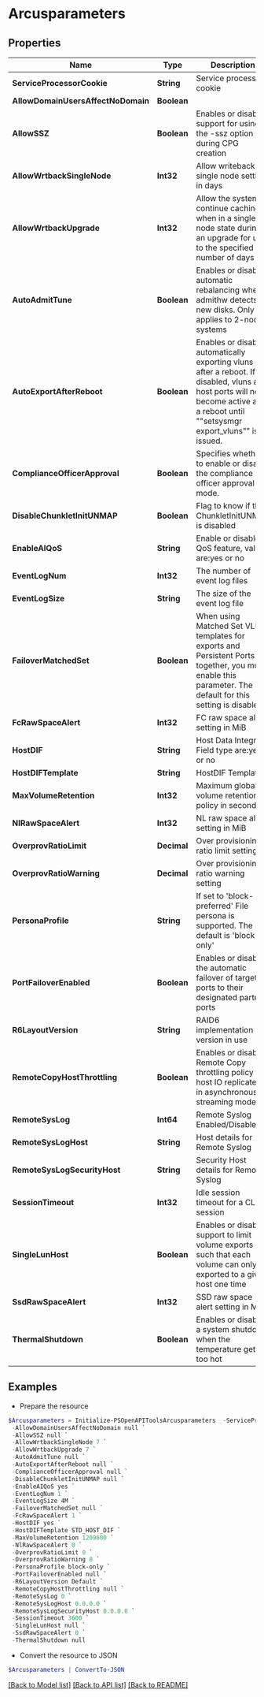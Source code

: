 # Arcusparameters
## Properties

Name | Type | Description | Notes
------------ | ------------- | ------------- | -------------
**ServiceProcessorCookie** | **String** | Service processor cookie | [optional] 
**AllowDomainUsersAffectNoDomain** | **Boolean** |  | [optional] 
**AllowSSZ** | **Boolean** | Enables or disables support for using the -ssz option during CPG creation | [optional] 
**AllowWrtbackSingleNode** | **Int32** | Allow writeback single node setting in days | [optional] 
**AllowWrtbackUpgrade** | **Int32** | Allow the system to continue caching when in a single node state during an upgrade for up to the specified number of days | [optional] 
**AutoAdmitTune** | **Boolean** | Enables or disables automatic rebalancing when admithw detects new disks. Only applies to 2-node systems | [optional] 
**AutoExportAfterReboot** | **Boolean** | Enables or disables automatically exporting vluns after a reboot. If disabled, vluns and host ports will not become active after a reboot until &quot;&quot;setsysmgr export_vluns&quot;&quot; is issued. | [optional] 
**ComplianceOfficerApproval** | **Boolean** | Specifies whether to enable or disable the compliance officer approval mode. | [optional] 
**DisableChunkletInitUNMAP** | **Boolean** | Flag to know if the ChunkletInitUNMAP is disabled | [optional] 
**EnableAIQoS** | **String** | Enable or disable AI QoS feature, values are:yes or no | [optional] 
**EventLogNum** | **Int32** | The number of event log files | [optional] 
**EventLogSize** | **String** | The size of the event log file | [optional] 
**FailoverMatchedSet** | **Boolean** | When using Matched Set VLUN templates for exports and Persistent Ports together, you must enable this parameter. The default for this setting is disabled | [optional] 
**FcRawSpaceAlert** | **Int32** | FC raw space alert setting in MiB | [optional] 
**HostDIF** | **String** | Host Data Integrity Field type are:yes or no | [optional] 
**HostDIFTemplate** | **String** | HostDIF Template | [optional] 
**MaxVolumeRetention** | **Int32** | Maximum global volume retention policy in seconds | [optional] 
**NlRawSpaceAlert** | **Int32** | NL raw space alert setting in MiB | [optional] 
**OverprovRatioLimit** | **Decimal** | Over provisioning ratio limit setting | [optional] 
**OverprovRatioWarning** | **Decimal** | Over provisioning ratio warning setting | [optional] 
**PersonaProfile** | **String** | If set to &#39;block-preferred&#39; File persona is supported. The default is &#39;block-only&#39; | [optional] 
**PortFailoverEnabled** | **Boolean** | Enables or disables the automatic failover of target ports to their designated partner ports | [optional] 
**R6LayoutVersion** | **String** | RAID6 implementation version in use | [optional] 
**RemoteCopyHostThrottling** | **Boolean** | Enables or disables Remote Copy throttling policy for host IO replicated in asynchronous streaming mode | [optional] 
**RemoteSysLog** | **Int64** | Remote Syslog Enabled/Disabled | [optional] 
**RemoteSysLogHost** | **String** | Host details for Remote Syslog | [optional] 
**RemoteSysLogSecurityHost** | **String** | Security Host details for Remote Syslog | [optional] 
**SessionTimeout** | **Int32** | Idle session timeout for a CLI session | [optional] 
**SingleLunHost** | **Boolean** | Enables or disables support to limit volume exports such that each volume can only be exported to a given host one time | [optional] 
**SsdRawSpaceAlert** | **Int32** | SSD raw space alert setting in MiB | [optional] 
**ThermalShutdown** | **Boolean** | Enables or disables a system shutdown when the temperature gets too hot | [optional] 

## Examples

- Prepare the resource
```powershell
$Arcusparameters = Initialize-PSOpenAPIToolsArcusparameters  -ServiceProcessorCookie SPMXN5442108 `
 -AllowDomainUsersAffectNoDomain null `
 -AllowSSZ null `
 -AllowWrtbackSingleNode 7 `
 -AllowWrtbackUpgrade 7 `
 -AutoAdmitTune null `
 -AutoExportAfterReboot null `
 -ComplianceOfficerApproval null `
 -DisableChunkletInitUNMAP null `
 -EnableAIQoS yes `
 -EventLogNum 1 `
 -EventLogSize 4M `
 -FailoverMatchedSet null `
 -FcRawSpaceAlert 1 `
 -HostDIF yes `
 -HostDIFTemplate STD_HOST_DIF `
 -MaxVolumeRetention 1209600 `
 -NlRawSpaceAlert 0 `
 -OverprovRatioLimit 0 `
 -OverprovRatioWarning 0 `
 -PersonaProfile block-only `
 -PortFailoverEnabled null `
 -R6LayoutVersion Default `
 -RemoteCopyHostThrottling null `
 -RemoteSysLog 0 `
 -RemoteSysLogHost 0.0.0.0 `
 -RemoteSysLogSecurityHost 0.0.0.0 `
 -SessionTimeout 3600 `
 -SingleLunHost null `
 -SsdRawSpaceAlert 0 `
 -ThermalShutdown null
```

- Convert the resource to JSON
```powershell
$Arcusparameters | ConvertTo-JSON
```

[[Back to Model list]](../README.md#documentation-for-models) [[Back to API list]](../README.md#documentation-for-api-endpoints) [[Back to README]](../README.md)

